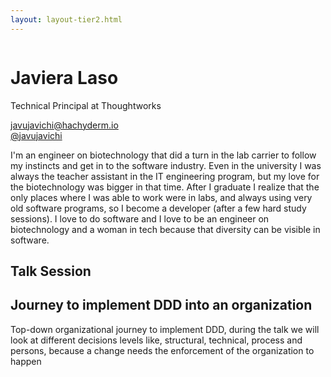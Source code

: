 ```yaml
---
layout: layout-tier2.html
---
```

<div class="container section featured-speaker">
   <div class="row">
     <div class="col-xs-12 col-sm-2 new-img-container">
       <img class="new-speaker-page-img javiera-laso" />
       </div>
     <div class="col-xs-12 col-sm-10 copy-container">
       <h1 class="speaker-header">Javiera Laso</h1>
       <span class="speaker-subtitle">Technical Principal at Thoughtworks</span>
       <p><a class="speaker-handle" href="https://hachyderm.io/@javujavichi" target="_blank">javujavichi@hachyderm.io</a>
       <br>
       <a href="https://twitter.com/Javujavichi" target="_blank">@javujavichi</a></p>
       <p>I'm an engineer on biotechnology that did a turn in the lab carrier to follow my instincts and get in to the software industry. Even in the university I was always the teacher assistant in the IT engineering program, but my love for the biotechnology was bigger in that time. After I graduate I realize that the only places where I was able to work were in labs, and always using very old software programs, so I become a developer (after a few hard study sessions). I love to do software and I love to be an engineer on biotechnology and a woman in tech because that diversity can be visible in software.</p>
       <h2>Talk Session</h2>
        <h2 class="gold">Journey to implement DDD into an organization</h2>
       <p>Top-down organizational journey to implement DDD, during the talk we will look at different decisions levels like, structural, technical, process and persons, because a change needs the enforcement of the organization to happen</p>
     </div>
   </div>
 </div>